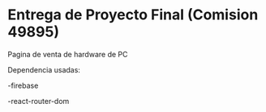 
# Entrega de Proyecto Final (Comision 49895)

Pagina de venta de hardware de PC

Dependencia usadas:

-firebase

-react-router-dom